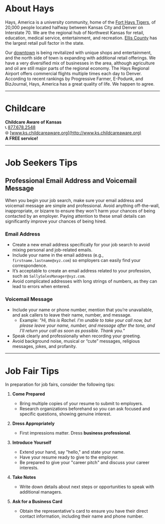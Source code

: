 # About Hays

Hays, America is a university community, home of the [Fort Hays Tigers](https://www.fhsu.edu/), of 20,000 people located halfway between Kansas City and Denver on Interstate 70. We are the regional hub of Northwest Kansas for retail, education, medical service, entertainment, and recreation. [Ellis County](https://www.ellisco.net/) has the largest retail pull factor in the state.

Our [downtown](https://www.downtownhays.com/) is being revitalized with unique shops and entertainment, and the north side of town is expanding with additional retail offerings. We have a very diversified mix of businesses in the area, although agriculture and oil are still major parts of the regional economy. The Hays Regional Airport offers commercial flights multiple times each day to Denver. According to recent rankings by Progressive Farmer, E-Podunk, and BizJournal, Hays, America has a great quality of life. We happen to agree.

---

# Childcare

**Childcare Aware of Kansas**  
📞 [877.678.2548](tel:877-678-2548)  
🌐 [www.ks.childcareaware.org](http://www.ks.childcareaware.org)  
**A FREE service!**

---

# Job Seekers Tips

## Professional Email Address and Voicemail Message

When you begin your job search, make sure your email address and voicemail message are simple and professional. Avoid anything off-the-wall, inappropriate, or bizarre to ensure they won't harm your chances of being contacted by an employer. Paying attention to these small details can significantly improve your chances of being hired.

### Email Address

- Create a new email address specifically for your job search to avoid mixing personal and job-related emails.
- Include your name in the email address (e.g., `firstname.lastname@xyz.com`) so employers can easily find your correspondence.
- It’s acceptable to create an email address related to your profession, such as `SallySalesManager@xyz.com`.
- Avoid complicated addresses with long strings of numbers, as they can lead to errors when entered.

### Voicemail Message

- Include your name or phone number, mention that you’re unavailable, and ask callers to leave their name, number, and message.
  - Example: _"Hi, this is Rachel. I’m unable to take your call now, but please leave your name, number, and message after the tone, and I’ll return your call as soon as possible. Thank you."_
- Speak clearly and professionally when recording your greeting.
- Avoid background noise, musical or “cute” messages, religious messages, jokes, and profanity.

---

# Job Fair Tips

In preparation for job fairs, consider the following tips:

1. **Come Prepared**

   - Bring multiple copies of your resume to submit to employers.
   - Research organizations beforehand so you can ask focused and specific questions, showing genuine interest.

2. **Dress Appropriately**

   - First impressions matter. Dress **business professional**.

3. **Introduce Yourself**

   - Extend your hand, say "hello," and state your name.
   - Have your resume ready to give to the employer.
   - Be prepared to give your "career pitch" and discuss your career interests.

4. **Take Notes**

   - Write down details about next steps or opportunities to speak with additional managers.

5. **Ask for a Business Card**
   - Obtain the representative's card to ensure you have their direct contact information, including their name and phone number.

